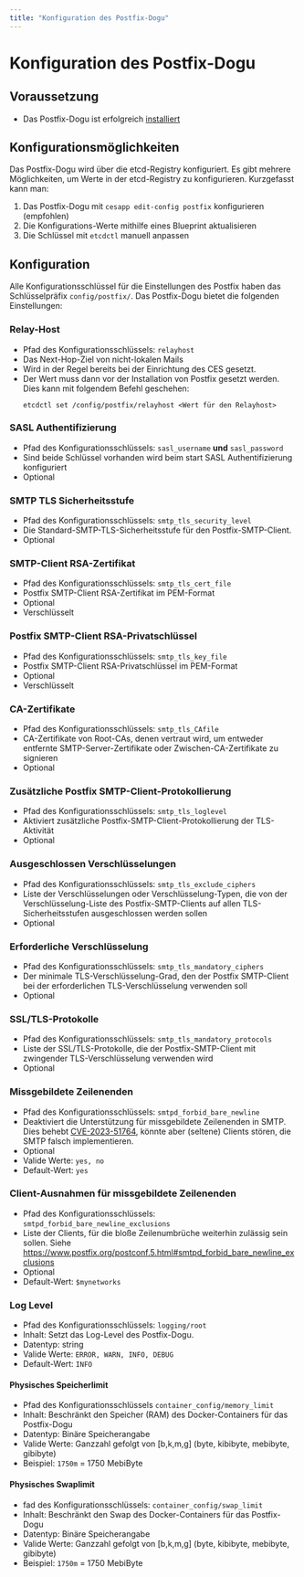 ```yaml
---
title: "Konfiguration des Postfix-Dogu"
---
```


# Konfiguration des Postfix-Dogu

## Voraussetzung

* Das Postfix-Dogu ist erfolgreich [installiert](Install_Postfix_de.md)

## Konfigurationsmöglichkeiten

Das Postfix-Dogu wird über die etcd-Registry konfiguriert. Es gibt mehrere Möglichkeiten, um Werte in der etcd-Registry
zu konfigurieren. Kurzgefasst kann man:

1. Das Postfix-Dogu mit `cesapp edit-config postfix` konfigurieren (empfohlen)
2. Die Konfigurations-Werte mithilfe eines Blueprint aktualisieren
3. Die Schlüssel mit `etcdctl` manuell anpassen

## Konfiguration

Alle Konfigurationsschlüssel für die Einstellungen des Postfix haben das Schlüsselpräfix `config/postfix/`. Das
Postfix-Dogu bietet die folgenden Einstellungen:

### Relay-Host

* Pfad des Konfigurationsschlüssels: `relayhost`
* Das Next-Hop-Ziel von nicht-lokalen Mails
* Wird in der Regel bereits bei der Einrichtung des CES gesetzt.
* Der Wert muss dann vor der Installation von Postfix gesetzt werden. Dies kann mit folgendem Befehl geschehen:
  ```
  etcdctl set /config/postfix/relayhost <Wert für den Relayhost>
  ```

### SASL Authentifizierung

* Pfad des Konfigurationsschlüssels: `sasl_username` __und__ `sasl_password`
* Sind beide Schlüssel vorhanden wird beim start SASL Authentifizierung konfiguriert 
* Optional

### SMTP TLS Sicherheitsstufe

* Pfad des Konfigurationsschlüssels: `smtp_tls_security_level`
* Die Standard-SMTP-TLS-Sicherheitsstufe für den Postfix-SMTP-Client.
* Optional

### SMTP-Client RSA-Zertifikat

* Pfad des Konfigurationsschlüssels: `smtp_tls_cert_file`
* Postfix SMTP-Client RSA-Zertifikat im PEM-Format
* Optional
* Verschlüsselt

### Postfix SMTP-Client RSA-Privatschlüssel

* Pfad des Konfigurationsschlüssels: `smtp_tls_key_file`
* Postfix SMTP-Client RSA-Privatschlüssel im PEM-Format
* Optional
* Verschlüsselt

### CA-Zertifikate

* Pfad des Konfigurationsschlüssels: `smtp_tls_CAfile`
* CA-Zertifikate von Root-CAs, denen vertraut wird, um entweder entfernte SMTP-Server-Zertifikate oder
  Zwischen-CA-Zertifikate zu signieren
* Optional

### Zusätzliche Postfix SMTP-Client-Protokollierung

* Pfad des Konfigurationsschlüssels: `smtp_tls_loglevel`
* Aktiviert zusätzliche Postfix-SMTP-Client-Protokollierung der TLS-Aktivität
* Optional

### Ausgeschlossen Verschlüsselungen

* Pfad des Konfigurationsschlüssels: `smtp_tls_exclude_ciphers`
* Liste der Verschlüsselungen oder Verschlüsselung-Typen, die von der Verschlüsselung-Liste des Postfix-SMTP-Clients auf
  allen TLS-Sicherheitsstufen ausgeschlossen werden sollen
* Optional

### Erforderliche Verschlüsselung

* Pfad des Konfigurationsschlüssels: `smtp_tls_mandatory_ciphers`
* Der minimale TLS-Verschlüsselung-Grad, den der Postfix SMTP-Client bei der erforderlichen TLS-Verschlüsselung
  verwenden soll
* Optional

### SSL/TLS-Protokolle

* Pfad des Konfigurationsschlüssels: `smtp_tls_mandatory_protocols`
* Liste der SSL/TLS-Protokolle, die der Postfix-SMTP-Client mit zwingender TLS-Verschlüsselung verwenden wird
* Optional

### Missgebildete Zeilenenden

* Pfad des Konfigurationsschlüssels: `smtpd_forbid_bare_newline`
* Deaktiviert die Unterstützung für missgebildete Zeilenenden in SMTP.
  Dies behebt [CVE-2023-51764](https://nvd.nist.gov/vuln/detail/CVE-2023-51764), könnte aber (seltene) Clients stören, die SMTP falsch implementieren.
* Optional
* Valide Werte: `yes, no`
* Default-Wert: `yes`

### Client-Ausnahmen für missgebildete Zeilenenden

* Pfad des Konfigurationsschlüssels: `smtpd_forbid_bare_newline_exclusions`
* Liste der Clients, für die bloße Zeilenumbrüche weiterhin zulässig sein sollen.
  Siehe https://www.postfix.org/postconf.5.html#smtpd_forbid_bare_newline_exclusions
* Optional
* Default-Wert: `$mynetworks`

### Log Level

* Pfad des Konfigurationsschlüssels: `logging/root`
* Inhalt: Setzt das Log-Level des Postfix-Dogu.
* Datentyp: string
* Valide Werte: `ERROR, WARN, INFO, DEBUG`
* Default-Wert: `INFO`

#### Physisches Speicherlimit

* Pfad des Konfigurationsschlüssels `container_config/memory_limit`
* Inhalt: Beschränkt den Speicher (RAM) des Docker-Containers für das Postfix-Dogu
* Datentyp: Binäre Speicherangabe
* Valide Werte: Ganzzahl gefolgt von [b,k,m,g] (byte, kibibyte, mebibyte, gibibyte)
* Beispiel: `1750m` = 1750 MebiByte

#### Physisches Swaplimit

* fad des Konfigurationsschlüssels: `container_config/swap_limit`
* Inhalt: Beschränkt den Swap des Docker-Containers für das Postfix-Dogu
* Datentyp: Binäre Speicherangabe
* Valide Werte: Ganzzahl gefolgt von [b,k,m,g] (byte, kibibyte, mebibyte, gibibyte)
* Beispiel: `1750m` = 1750 MebiByte